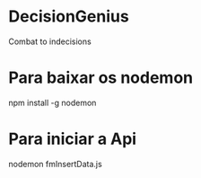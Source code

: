 # DecisionGenius
Combat to indecisions 

# Para baixar os nodemon
npm install -g nodemon

# Para iniciar a Api
nodemon fmInsertData.js